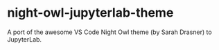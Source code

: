 # night-owl-jupyterlab-theme
A port of the awesome VS Code Night Owl theme (by Sarah Drasner) to JupyterLab.
